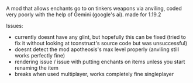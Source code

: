 A mod that allows enchants go to on tinkers weapons via anviling, coded very poorly with the help of Gemini (google's ai). 
made for 1.19.2

Issues:
- currently doesnt have any glint, but hopefully this can be fixed (tried to fix it without looking at tconstruct's source code but was unsuccessful)
- doesnt detect the mod apotheosis's max level properly (anviling still works perfectly fine)
- rendering issue / issue with putting enchants on items unless you start renaming the item
- breaks when used multiplayer, works completely fine singleplayer
